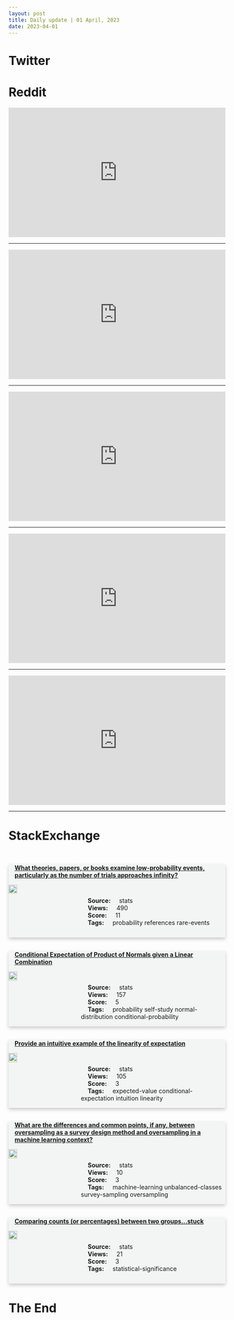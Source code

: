 ```yaml
---
layout: post
title: Daily update | 01 April, 2023
date: 2023-04-01
---
```


<script async src="https://platform.twitter.com/widgets.js" charset="utf-8"></script>


<script src='https://storage.ko-fi.com/cdn/scripts/overlay-widget.js'></script>
<script>
  kofiWidgetOverlay.draw('themldojo', {
    'type': 'floating-chat',
    'floating-chat.donateButton.text': 'Support me',
    'floating-chat.donateButton.background-color': '#f45d22',
    'floating-chat.donateButton.text-color': '#fff'
  });
</script>

# Twitter 

<blockquote class="twitter-tweet"><a href="https://twitter.com/marcvidal/status/1641742199384670209"></a></blockquote>

<blockquote class="twitter-tweet"><a href="https://twitter.com/KirkDBorne/status/1641775100088274946"></a></blockquote>

<blockquote class="twitter-tweet"><a href="https://twitter.com/arankomatsuzaki/status/1641603450025934850"></a></blockquote>

<blockquote class="twitter-tweet"><a href="https://twitter.com/johnjnay/status/1641786389267185664"></a></blockquote>

<blockquote class="twitter-tweet"><a href="https://twitter.com/arankomatsuzaki/status/1641609722951516161"></a></blockquote>

<blockquote class="twitter-tweet"><a href="https://twitter.com/MetaAI/status/1641802531255861255"></a></blockquote>

<blockquote class="twitter-tweet"><a href="https://twitter.com/ylecun/status/1641832520881676288"></a></blockquote>

<blockquote class="twitter-tweet"><a href="https://twitter.com/ylecun/status/1641876546284576792"></a></blockquote>

<blockquote class="twitter-tweet"><a href="https://twitter.com/ylecun/status/1641778750122516480"></a></blockquote>

<blockquote class="twitter-tweet"><a href="https://twitter.com/GoogleAI/status/1641908374823632896"></a></blockquote>

# Reddit 

<iframe id="reddit-embed" src="https://www.redditmedia.com/r/MachineLearning/comments/127asin/dn_laion_launches_petition_to_establish_an?ref_source=embed&amp;ref=share&amp;embed=true" sandbox="allow-scripts allow-same-origin allow-popups" style="border: none;" height="300" width="100%" scrolling="yes"></iframe>
<hr style="width:100%;text-align:left;margin-left:0">
<iframe id="reddit-embed" src="https://www.redditmedia.com/r/MachineLearning/comments/1274w45/d_yan_lecuns_recent_recommendations?ref_source=embed&amp;ref=share&amp;embed=true" sandbox="allow-scripts allow-same-origin allow-popups" style="border: none;" height="300" width="100%" scrolling="yes"></iframe>
<hr style="width:100%;text-align:left;margin-left:0">
<iframe id="reddit-embed" src="https://www.redditmedia.com/r/MachineLearning/comments/127wy7i/news_twitter_algorithm_now_open_source?ref_source=embed&amp;ref=share&amp;embed=true" sandbox="allow-scripts allow-same-origin allow-popups" style="border: none;" height="300" width="100%" scrolling="yes"></iframe>
<hr style="width:100%;text-align:left;margin-left:0">
<iframe id="reddit-embed" src="https://www.redditmedia.com/r/datascience/comments/127fhc6/what_skillsjobs_makes_the_most_money_in_data?ref_source=embed&amp;ref=share&amp;embed=true" sandbox="allow-scripts allow-same-origin allow-popups" style="border: none;" height="300" width="100%" scrolling="yes"></iframe>
<hr style="width:100%;text-align:left;margin-left:0">
<iframe id="reddit-embed" src="https://www.redditmedia.com/r/dataengineering/comments/127aca3/has_anyone_else_moved_into_data_engineering_just?ref_source=embed&amp;ref=share&amp;embed=true" sandbox="allow-scripts allow-same-origin allow-popups" style="border: none;" height="300" width="100%" scrolling="yes"></iframe>
<hr style="width:100%;text-align:left;margin-left:0">

<style>
.card {
box-shadow: 0 4px 8px 0 rgba(0,0,0,0.2);
transition: 0.3s;
width: 100%;
background-color: #F3F4F4;
}
p{
    margin-left:  3em;
    padding-top: 1em;
}
.part2{
    display: grid;
    grid-template-columns: 1fr 3fr;
}
h4{
    margin: 1em;
}

.card:hover {
box-shadow: 0 8px 16px 0 rgba(0,0,0,0.2);
}
b {
padding: 2px 16px;
}
</style>
  
# StackExchange 


  <br>
  <div class="card">
  <h4><a href='https://stats.stackexchange.com/questions/611334/what-theories-papers-or-books-examine-low-probability-events-particularly-as'>What theories, papers, or books examine low-probability events, particularly as the number of trials approaches infinity?</a></h4> 
  <div class="part2">
      <img src="https://cdn.sstatic.net/Sites/stats/Img/apple-touch-icon@2.png?v=344f57aa10cc" alt="Img missing!" style="width:40%">
      <p><b>Source:</b> stats<br><b>Views:</b> 490<br><b>Score:</b> 11<br><b>Tags:</b> <span class="badge badge-dark">probability</span> <span class="badge badge-dark">references</span> <span class="badge badge-dark">rare-events</span></p> 
  </div>
  </div>
      
  <br>
  <div class="card">
  <h4><a href='https://stats.stackexchange.com/questions/611331/conditional-expectation-of-product-of-normals-given-a-linear-combination'>Conditional Expectation of Product of Normals given a Linear Combination</a></h4> 
  <div class="part2">
      <img src="https://cdn.sstatic.net/Sites/stats/Img/apple-touch-icon@2.png?v=344f57aa10cc" alt="Img missing!" style="width:40%">
      <p><b>Source:</b> stats<br><b>Views:</b> 157<br><b>Score:</b> 5<br><b>Tags:</b> <span class="badge badge-dark">probability</span> <span class="badge badge-dark">self-study</span> <span class="badge badge-dark">normal-distribution</span> <span class="badge badge-dark">conditional-probability</span></p> 
  </div>
  </div>
      
  <br>
  <div class="card">
  <h4><a href='https://stats.stackexchange.com/questions/611381/provide-an-intuitive-example-of-the-linearity-of-expectation'>Provide an intuitive example of the linearity of expectation</a></h4> 
  <div class="part2">
      <img src="https://cdn.sstatic.net/Sites/stats/Img/apple-touch-icon@2.png?v=344f57aa10cc" alt="Img missing!" style="width:40%">
      <p><b>Source:</b> stats<br><b>Views:</b> 105<br><b>Score:</b> 3<br><b>Tags:</b> <span class="badge badge-dark">expected-value</span> <span class="badge badge-dark">conditional-expectation</span> <span class="badge badge-dark">intuition</span> <span class="badge badge-dark">linearity</span></p> 
  </div>
  </div>
      
  <br>
  <div class="card">
  <h4><a href='https://stats.stackexchange.com/questions/611423/what-are-the-differences-and-common-points-if-any-between-oversampling-as-a-su'>What are the differences and common points, if any, between oversampling as a survey design method and oversampling in a machine learning context?</a></h4> 
  <div class="part2">
      <img src="https://cdn.sstatic.net/Sites/stats/Img/apple-touch-icon@2.png?v=344f57aa10cc" alt="Img missing!" style="width:40%">
      <p><b>Source:</b> stats<br><b>Views:</b> 10<br><b>Score:</b> 3<br><b>Tags:</b> <span class="badge badge-dark">machine-learning</span> <span class="badge badge-dark">unbalanced-classes</span> <span class="badge badge-dark">survey-sampling</span> <span class="badge badge-dark">oversampling</span></p> 
  </div>
  </div>
      
  <br>
  <div class="card">
  <h4><a href='https://stats.stackexchange.com/questions/611427/comparing-counts-or-percentages-between-two-groups-stuck'>Comparing counts (or percentages) between two groups...stuck</a></h4> 
  <div class="part2">
      <img src="https://cdn.sstatic.net/Sites/stats/Img/apple-touch-icon@2.png?v=344f57aa10cc" alt="Img missing!" style="width:40%">
      <p><b>Source:</b> stats<br><b>Views:</b> 21<br><b>Score:</b> 3<br><b>Tags:</b> <span class="badge badge-dark">statistical-significance</span></p> 
  </div>
  </div>
      
# The End